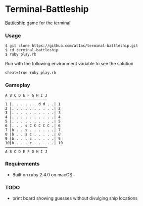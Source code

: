 # Terminal-Battleship

[Battleship](https://en.wikipedia.org/wiki/Battleship_(game)) game for the terminal

### Usage

```
$ git clone https://github.com/at1as/terminal-battleship.git
$ cd terminal-battleship
$ ruby play.rb
```

Run with the following environment variable to see the solution

```
cheat=true ruby play.rb
```

### Gameplay
```
A B C D E F G H I J
–––––––––––––––––––
1 |. . . . . . d d . .| 1
2 |. . . . . . . . . .| 2
3 |. . . . . . . . . .| 3
4 |. . . . . . . . . .| 4
5 |. . . . . . . . . .| 5
6 |. . . s C C C C C .| 6
7 |b . . s . . . . . .| 7
8 |b . . s c . . . . .| 8
9 |b . . . c . . . . .| 9
10|b . . . c . . . . .| 10
–––––––––––––––––––
A B C D E F G H I J
```

### Requirements

* Built on ruby 2.4.0 on macOS

### TODO

* print board showing guesses without divulging ship locations
